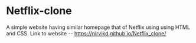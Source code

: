 # Netflix-clone
A simple website having similar homepage that of Netflix using using HTML and CSS.
Link to website -- 
https://nirvikd.github.io/Netflix_clone/